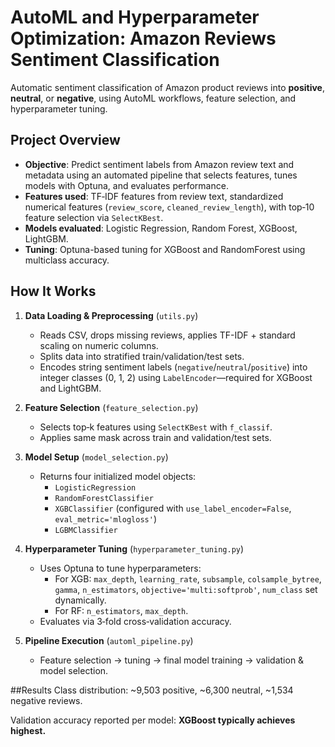 #  AutoML and Hyperparameter Optimization: Amazon Reviews Sentiment Classification

Automatic sentiment classification of Amazon product reviews into **positive**, **neutral**, or **negative**, using AutoML workflows, feature selection, and hyperparameter tuning.



##  Project Overview

- **Objective**: Predict sentiment labels from Amazon review text and metadata using an automated pipeline that selects features, tunes models with Optuna, and evaluates performance.
- **Features used**: TF‑IDF features from review text, standardized numerical features (`review_score`, `cleaned_review_length`), with top‑10 feature selection via `SelectKBest`.
- **Models evaluated**: Logistic Regression, Random Forest, XGBoost, LightGBM.
- **Tuning**: Optuna-based tuning for XGBoost and RandomForest using multiclass accuracy.





##  How It Works

1. **Data Loading & Preprocessing** (`utils.py`)
   - Reads CSV, drops missing reviews, applies TF-IDF + standard scaling on numeric columns.
   - Splits data into stratified train/validation/test sets.
   - Encodes string sentiment labels (`negative`/`neutral`/`positive`) into integer classes (0, 1, 2) using `LabelEncoder`—required for XGBoost and LightGBM.

2. **Feature Selection** (`feature_selection.py`)
   - Selects top‑k features using `SelectKBest` with `f_classif`.
   - Applies same mask across train and validation/test sets.

3. **Model Setup** (`model_selection.py`)
   - Returns four initialized model objects:
     - `LogisticRegression`
     - `RandomForestClassifier`
     - `XGBClassifier` (configured with `use_label_encoder=False`, `eval_metric='mlogloss'`)
     - `LGBMClassifier`

4. **Hyperparameter Tuning** (`hyperparameter_tuning.py`)
   - Uses Optuna to tune hyperparameters:
     - For XGB: `max_depth`, `learning_rate`, `subsample`, `colsample_bytree`, `gamma`, `n_estimators`, `objective='multi:softprob'`, `num_class` set dynamically.
     - For RF: `n_estimators`, `max_depth`.
   - Evaluates via 3‑fold cross‑validation accuracy.

5. **Pipeline Execution** (`automl_pipeline.py`)
   - Feature selection → tuning → final model training → validation & model selection.




##Results
Class distribution: ~9,503 positive, ~6,300 neutral, ~1,534 negative reviews.

Validation accuracy reported per model: **XGBoost typically achieves highest.**






